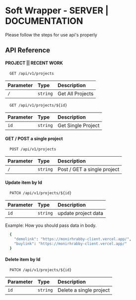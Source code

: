 
# Soft Wrapper - SERVER | DOCUMENTATION

Please follow the steps for use api's properly


## API Reference

#### PROJECT || RECENT WORK

```http
  GET /api/v1/projects
```

| Parameter | Type     | Description                |
| :-------- | :------- | :------------------------- |
| `/` | `string` | Get All Projects |


```http
  GET /api/v1/projects/${id}
```

| Parameter | Type     | Description                       |
| :-------- | :------- | :-------------------------------- |
| `id`      | `string` | Get Single Project |

#### GET / POST a single project
```http
  POST /api/v1/projects
```

| Parameter | Type     | Description                       |
| :-------- | :------- | :-------------------------------- |
| `/`      | `string` | Post / GET a single project |

#### Update item by Id
```http
  PATCH /api/v1/projects/${id}
```

| Parameter | Type     | Description                       |
| :-------- | :------- | :-------------------------------- |
| `id`      | `string` | update project data |






Example: How you should pass data in body.

```bash
  {
    "demolink": "https://monirhrabby-client.vercel.app/",
    "buylink": "https://monirhrabby-client.vercel.app/"
  }
```

#### Delete item by Id
```http
  PATCH /api/v1/projects/${id}
```

| Parameter | Type     | Description                       |
| :-------- | :------- | :-------------------------------- |
| `id`      | `string` | Delete a single project |

